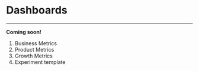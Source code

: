 # Dashboards

---

**Coming soon!**

1. Business Metrics
2. Product Metrics
3. Growth Metrics
4. Experiment template